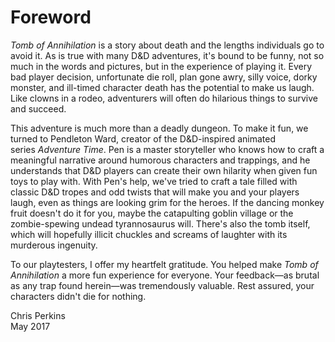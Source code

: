 # Foreword

_Tomb of Annihilation_ is a story about death and the lengths individuals go to avoid it. As is true with many D&D adventures, it's bound to be funny, not so much in the words and pictures, but in the experience of playing it. Every bad player decision, unfortunate die roll, plan gone awry, silly voice, dorky monster, and ill-timed character death has the potential to make us laugh. Like clowns in a rodeo, adventurers will often do hilarious things to survive and succeed.

This adventure is much more than a deadly dungeon. To make it fun, we turned to Pendleton Ward, creator of the D&D-inspired animated series _Adventure Time_. Pen is a master storyteller who knows how to craft a meaningful narrative around humorous characters and trappings, and he understands that D&D players can create their own hilarity when given fun toys to play with. With Pen's help, we've tried to craft a tale filled with classic D&D tropes and odd twists that will make you and your players laugh, even as things are looking grim for the heroes. If the dancing monkey fruit doesn't do it for you, maybe the catapulting goblin village or the zombie-spewing undead tyrannosaurus will. There's also the tomb itself, which will hopefully illicit chuckles and screams of laughter with its murderous ingenuity.

To our playtesters, I offer my heartfelt gratitude. You helped make _Tomb of Annihilation_ a more fun experience for everyone. Your feedback—as brutal as any trap found herein—was tremendously valuable. Rest assured, your characters didn't die for nothing.

Chris Perkins  
May 2017